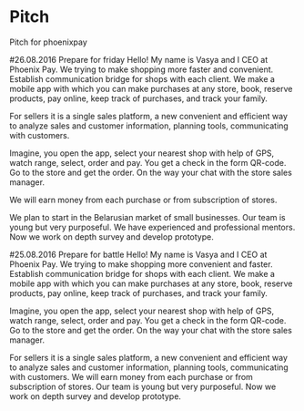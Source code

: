 # Pitch
Pitch for phoenixpay

#26.08.2016 Prepare for friday
Hello! My name is Vasya and I CEO at Phoenix Pay.
We trying to make shopping more faster and convenient. Establish communication bridge for shops with each client. 
We make a mobile app with which you can make purchases at any store, book, reserve products, pay online, keep track of purchases, and track your family.

For sellers it is a single sales platform, a new convenient and efficient way to analyze sales and customer information, planning tools, communicating with customers.

Imagine, you open the app, select your nearest shop with help of GPS, watch range, select, order and pay. You get a check in the form QR-code.  Go to the store and get the order. On the way your chat with the store sales manager.

We will earn money from each purchase or from subscription of stores.

We plan to start in the Belarusian market of small businesses.
Our team is young but very purposeful. We have experienced and professional mentors.
Now we work on depth survey and develop prototype.

#25.08.2016 Prepare for battle
Hello! My name is Vasya and I CEO at Phoenix Pay.
We trying to make shopping more convenient and faster. Establish communication bridge for shops with each client. 
We make a mobile app with which you can make purchases at any store, book, reserve products, pay online, keep track of purchases, and track your family.

Imagine, you open the app, select your nearest shop with help of GPS, watch range, select, order and pay. You get a check in the form QR-code.  Go to the store and get the order. On the way your chat with the store sales manager.

For sellers it is a single sales platform, a new convenient and efficient way to analyze sales and customer information, planning tools, communicating with customers.
We will earn money from each purchase or from subscription of stores.
Our team is young but very purposeful.
Now we work on depth survey and develop prototype.

